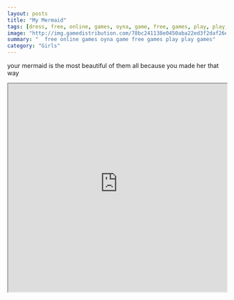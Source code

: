 ```yaml
---
layout: posts
title: "My Mermaid"
tags: [dress, free, online, games, oyna, game, free, games, play, play, games]
image: "http://img.gamedistribution.com/78bc241138e0450aba22ed3f2daf26e6.jpg"
summary: "  free online games oyna game free games play play games"
category: "Girls"
---
```


your mermaid is the most beautiful of them all because you made her that way

<iframe width="100%" height="480px;" src="http://flash.gamedistribution.com?game=78bc241138e0450aba22ed3f2daf26e6"></iframe>
